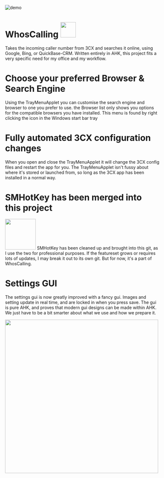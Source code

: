 ![demo](https://user-images.githubusercontent.com/42244545/166450675-6383136c-7eef-4fad-ab4d-2a62eb3c6363.gif)

# WhosCalling <img src="https://user-images.githubusercontent.com/42244545/166451873-2975a474-efd3-4800-b22d-95ca712f65c9.png" width="50">
Takes the incoming caller number from 3CX and searches it online, using Google, Bing, or QuickBase-CRM.
Written entirely in AHK, this project fits a very specific need for my office and my workflow.

# Choose your preferred Browser & Search Engine
Using the TrayMenuApplet you can customise the search engine and browser to one you prefer to use. the Browser list only shows you options for the compatible browsers you have installed. This menu is found by right clicking the icon in the Windows start bar tray

# Fully automated 3CX configuration changes
When you open and close the TrayMenuApplet it will change the 3CX config files and restart the app for you. 
The TrayMenuApplet isn't fussy about where it's stored or launched from, so long as the 3CX app has been installed in a normal way.

# SMHotKey has been merged into this project
<img src="https://user-images.githubusercontent.com/42244545/166451751-e3d11029-15fe-4ba8-bcb5-74d8688bfd4d.jpg" width="100">
SMHotKey has been cleaned up and brought into this git, as I use the two for professional purposes. If the featureset grows or requires lots of updates, I may break it out to its own git. But for now, it's a part of WhosCalling.

# Settings GUI
The settings gui is now greatly improved with a fancy gui. Images and setting update in real time, and are locked in when you press save. The gui is pure AHK, and proves that modern gui designs can be made within AHK. We just have to be a bit smarter about what we use and how we prepare it.

<img src="https://user-images.githubusercontent.com/42244545/174089531-6300a74e-71a4-4a9c-9e82-0d5e67a04df0.png" width="500">
